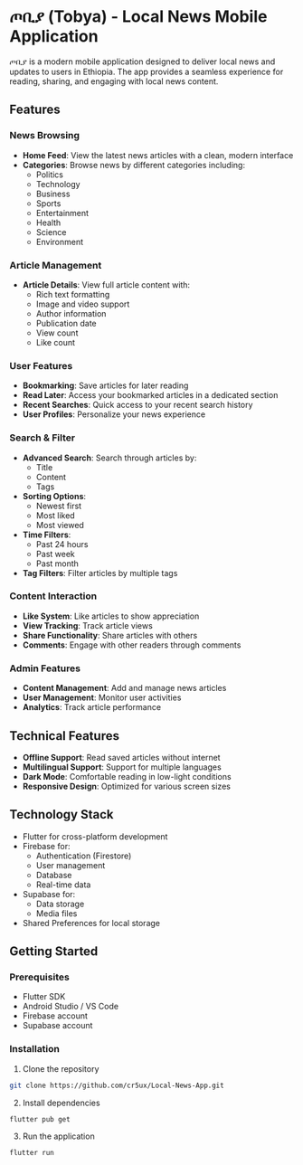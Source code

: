 # ጦቢያ (Tobya) - Local News Mobile Application

ጦቢያ is a modern mobile application designed to deliver local news and updates to users in Ethiopia. The app provides a seamless experience for reading, sharing, and engaging with local news content.

## Features

### News Browsing
- **Home Feed**: View the latest news articles with a clean, modern interface
- **Categories**: Browse news by different categories including:
  - Politics
  - Technology
  - Business
  - Sports
  - Entertainment
  - Health
  - Science
  - Environment

### Article Management
- **Article Details**: View full article content with:
  - Rich text formatting
  - Image and video support
  - Author information
  - Publication date
  - View count
  - Like count

### User Features
- **Bookmarking**: Save articles for later reading
- **Read Later**: Access your bookmarked articles in a dedicated section
- **Recent Searches**: Quick access to your recent search history
- **User Profiles**: Personalize your news experience

### Search & Filter
- **Advanced Search**: Search through articles by:
  - Title
  - Content
  - Tags
- **Sorting Options**:
  - Newest first
  - Most liked
  - Most viewed
- **Time Filters**:
  - Past 24 hours
  - Past week
  - Past month
- **Tag Filters**: Filter articles by multiple tags

### Content Interaction
- **Like System**: Like articles to show appreciation
- **View Tracking**: Track article views
- **Share Functionality**: Share articles with others
- **Comments**: Engage with other readers through comments

### Admin Features
- **Content Management**: Add and manage news articles
- **User Management**: Monitor user activities
- **Analytics**: Track article performance

## Technical Features
- **Offline Support**: Read saved articles without internet
- **Multilingual Support**: Support for multiple languages
- **Dark Mode**: Comfortable reading in low-light conditions
- **Responsive Design**: Optimized for various screen sizes

## Technology Stack
- Flutter for cross-platform development
- Firebase for:
  - Authentication (Firestore)
  - User management
  - Database
  - Real-time data
- Supabase for:
  - Data storage
  - Media files
- Shared Preferences for local storage

## Getting Started

### Prerequisites
- Flutter SDK
- Android Studio / VS Code
- Firebase account
- Supabase account

### Installation
1. Clone the repository
```bash
git clone https://github.com/cr5ux/Local-News-App.git
```

2. Install dependencies
```bash
flutter pub get
```

3. Run the application
```bash
flutter run
```

